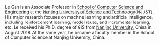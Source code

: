 Le Gan is an Associate Professor in [School of Computer Science and Engineering]( https://cs.njust.edu.cn/) at the [Nanjing University of Science and Technology]( https://www.njust.edu.cn/main.htm)(NJUST). His major research focuses on machine learning and artificial intelligence, including reinforcement learning, model reuse, and incremental learning, etc. Le received his Ph.D. degree of GIS from [Nanjing University](https://www.nju.edu.cn/), China in August 2018. At the same year, he became a faculty member in the School of Computer Science at Nanjing University, China.
